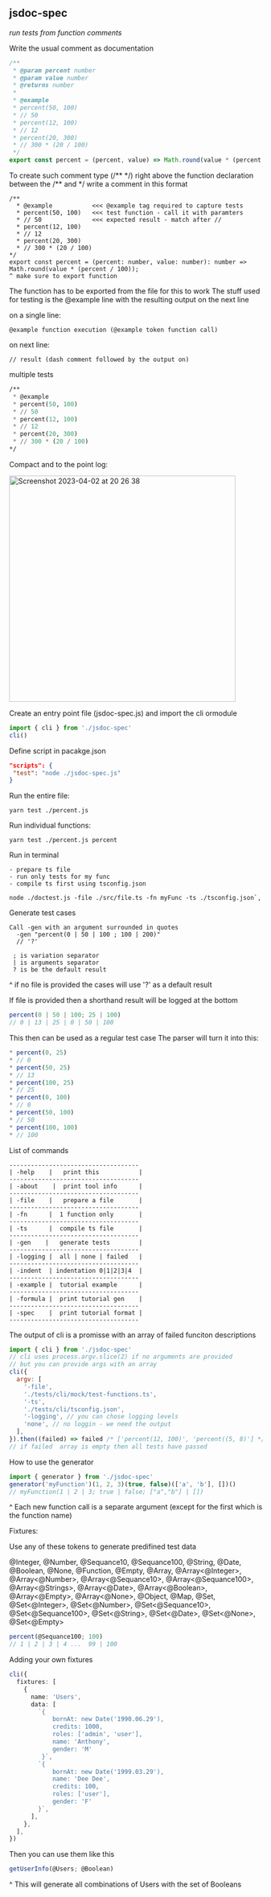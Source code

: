 ## jsdoc-spec

_run tests from function comments_

Write the usual comment as documentation

```js
/**
 * @param percent number
 * @param value number
 * @returns number
 *
 * @example
 * percent(50, 100)
 * // 50
 * percent(12, 100)
 * // 12
 * percent(20, 300)
 * // 300 * (20 / 100)
 */
export const percent = (percent, value) => Math.round(value * (percent / 100))
```

To create such comment type (/** \*/) right above the function declaration
between the /** and \*/ write a comment in this format

```
/**
  * @example           <<< @example tag required to capture tests
  * percent(50, 100)   <<< test function - call it with paramters
  * // 50              <<< expected result - match after //
  * percent(12, 100)
  * // 12
  * percent(20, 300)
  * // 300 * (20 / 100)
*/
export const percent = (percent: number, value: number): number => Math.round(value * (percent / 100));
^ make sure to export function
```

The function has to be exported from the file for this to work
The stuff used for testing is the @example line with the resulting output on the next line

on a single line:

```
@example function execution (@example token function call)
```

on next line:

```
// result (dash comment followed by the output on)
```

multiple tests

```lisp
/**
 * @example
 * percent(50, 100)
 * // 50
 * percent(12, 100)
 * // 12
 * percent(20, 300)
 * // 300 * (20 / 100)
*/
```

Compact and to the point log:

<img width="450" alt="Screenshot 2023-04-02 at 20 26 38" src="https://user-images.githubusercontent.com/88512646/229368947-260bfaf2-fed5-41df-9835-5c68a9734bbd.png">

Create an entry point file (jsdoc-spec.js)
and import the cli ormodule

```js
import { cli } from './jsdoc-spec'
cli()
```

Define script in pacakge.json

```json
"scripts": {
 "test": "node ./jsdoc-spec.js"
}
```

Run the entire file:

```
yarn test ./percent.js
```

Run individual functions:

```
yarn test ./percent.js percent
```

Run in terminal

```
- prepare ts file
- run only tests for my func
- compile ts first using tsconfig.json

node ./doctest.js -file ./src/file.ts -fn myFunc -ts ./tsconfig.json`,
```

Generate test cases

```
Call -gen with an argument surrounded in quotes
  -gen "percent(0 | 50 | 100 ; 100 | 200)"
  // '?'

 ; is variation separator
 | is arguments separator
 ? is be the default result
```

^ if no file is provided the cases will use '?' as a default result

If file is provided then a shorthand result will be logged at the bottom

```ts
percent(0 | 50 | 100; 25 | 100)
// 0 | 13 | 25 | 0 | 50 | 100
```

This then can be used as a regular test case
The parser will turn it into this:

```ts
* percent(0, 25)
* // 0
* percent(50, 25)
* // 13
* percent(100, 25)
* // 25
* percent(0, 100)
* // 0
* percent(50, 100)
* // 50
* percent(100, 100)
* // 100
```

List of commands

```
------------------------------------
| -help    |   print this           |
------------------------------------
| -about    |  print tool info      |
------------------------------------
| -file    |   prepare a file       |
------------------------------------
| -fn      |  1 function only       |
------------------------------------
| -ts      |  compile ts file       |
------------------------------------
| -gen    |   generate tests        |
------------------------------------
| -logging |  all | none | failed   |
------------------------------------
| -indent  | indentation 0|1|2|3|4  |
------------------------------------
| -example |  tutorial example      |
------------------------------------
| -formula |  print tutorial gen    |
------------------------------------
| -spec    |  print tutorial format |
------------------------------------
```

The output of cli is a promisse with an array of failed funciton descriptions

```js
import { cli } from './jsdoc-spec'
// cli uses process.argv.slice(2) if no arguments are provided
// but you can provide args with an array
cli({
  argv: [
    '-file',
    './tests/cli/mock/test-functions.ts',
    '-ts',
    './tests/cli/tsconfig.json',
    '-logging', // you can chose logging levels
    'none', // no loggin - we need the output
  ],
}).then((failed) => failed /* ['percent(12, 100)', 'percent((5, 8)'] */)
// if failed  array is empty then all tests have passed
```

How to use the generator

```ts
import { generator } from './jsdoc-spec'
generator('myFunction')(1, 2, 3)(true, false)(['a', 'b'], [])()
// myFunction(1 | 2 | 3; true | false; ["a","b"] | [])
```

^ Each new function call is a separate argument (except for the first which is the function name)

Fixtures:

Use any of these tokens to generate predifined test data

@Integer, @Number, @Sequance10, @Sequance100, @String, @Date, @Boolean, @None, @Function, @Empty, @Array, @Array<@Integer>, @Array<@Number>, @Array<@Sequance10>, @Array<@Sequance100>, @Array<@Strings>, @Array<@Date>, @Array<@Boolean>, @Array<@Empty>, @Array<@None>, @Object, @Map, @Set, @Set<@Integer>, @Set<@Number>, @Set<@Sequance10>, @Set<@Sequance100>, @Set<@String>, @Set<@Date>, @Set<@None>, @Set<@Empty>

```ts
percent(@Sequance100; 100)
// 1 | 2 | 3 | 4 ...  99 | 100
```

Adding your own fixtures

```ts
cli({
  fixtures: [
    {
      name: 'Users',
      data: [
        `{
            bornAt: new Date('1990.06.29'),
            credits: 1000,
            roles: ['admin', 'user'],
            name: 'Anthony',
            gender: 'M'
         }`,
        `{
            bornAt: new Date('1999.03.29'),
            name: 'Dee Dee',
            credits: 100,
            roles: ['user'],
            gender: 'F'
        }`,
      ],
    },
  ],
})
```

Then you can use them like this

```ts
getUserInfo(@Users; @Boolean)
```

^ This will generate all combinations of Users with the set of Booleans
